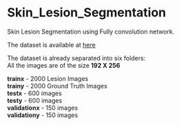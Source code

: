 # Skin_Lesion_Segmentation
Skin Lesion Segmentation using Fully convolution network.
  
  
The dataset is available at [here](https://www.kaggle.com/hashbanger/skin-lesion-segmentation)   
  
The dataset is already separated into six folders:    
All the images are of the size **192 X 256**  
  
**trainx** - 2000 Lesion Images  
**trainy** - 2000 Ground Truth Images   
**testx** - 600 images  
**testy** - 600 images  
**validationx** - 150 images  
**validationy** - 150 images  

